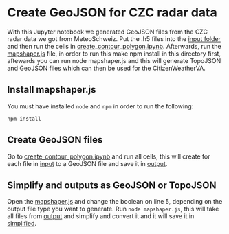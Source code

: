 # Create GeoJSON for CZC radar data

With this Jupyter notebook we generated GeoJSON files from the CZC radar data we got from MeteoSchweiz. Put the .h5 files into the [input folder](input) and then run the cells in [create_contour_polygon.ipynb](create_contour_polygon.ipynb). Afterwards, run the [mapshaper.js](mapshaper.js) file, in order to run this make npm install in this directory first, aftewards you can run node mapshaper.js and this will generate TopoJSON and GeoJSON files which can then be used for the CitizenWeatherVA.

## Install mapshaper.js

You must have installed `node` and `npm` in order to run the following:

```
npm install
```

## Create GeoJSON files

Go to [create_contour_polygon.ipynb](create_contour_polygon.ipynb) and run all cells, this will create for each file in [input](input) to a GeoJSON file and save it in [output](output). 

## Simplify and outputs as GeoJSON or TopoJSON

Open the [mapshaper.js](mapshaper.js) and change the boolean on line 5, depending on the output file type you want to generate. Run `node mapshaper.js`, this will take all files from [output](output) and simplify and convert it and it will save it in [simplified](simplified).